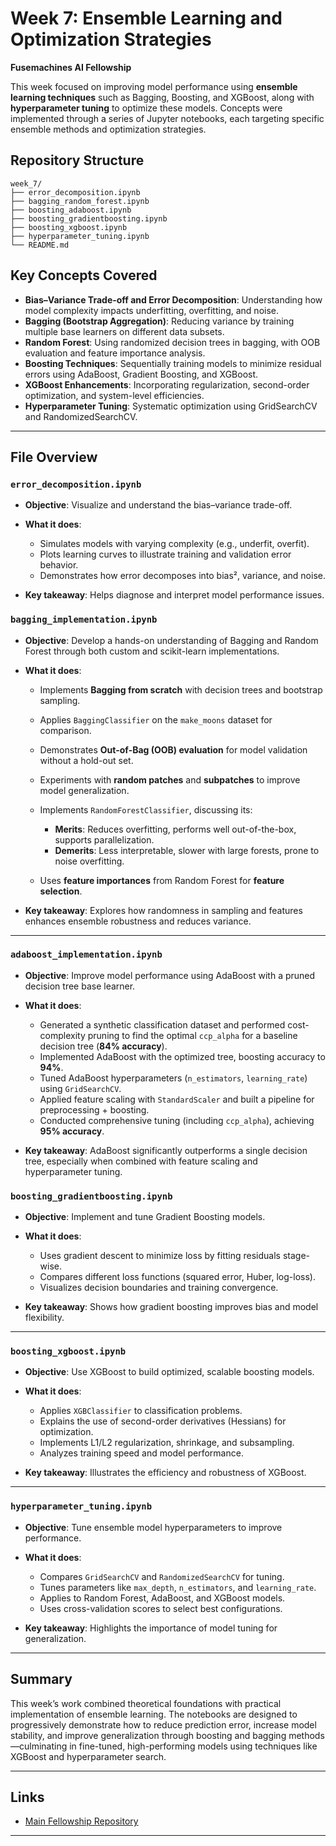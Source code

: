 # Week 7: Ensemble Learning and Optimization Strategies

**Fusemachines AI Fellowship**

This week focused on improving model performance using **ensemble learning techniques** such as Bagging, Boosting, and XGBoost, along with **hyperparameter tuning** to optimize these models. Concepts were implemented through a series of Jupyter notebooks, each targeting specific ensemble methods and optimization strategies.

## Repository Structure

```
week_7/
├── error_decomposition.ipynb
├── bagging_random_forest.ipynb
├── boosting_adaboost.ipynb
├── boosting_gradientboosting.ipynb
├── boosting_xgboost.ipynb
├── hyperparameter_tuning.ipynb
└── README.md
```



## Key Concepts Covered

* **Bias–Variance Trade-off and Error Decomposition**: Understanding how model complexity impacts underfitting, overfitting, and noise.
* **Bagging (Bootstrap Aggregation)**: Reducing variance by training multiple base learners on different data subsets.
* **Random Forest**: Using randomized decision trees in bagging, with OOB evaluation and feature importance analysis.
* **Boosting Techniques**: Sequentially training models to minimize residual errors using AdaBoost, Gradient Boosting, and XGBoost.
* **XGBoost Enhancements**: Incorporating regularization, second-order optimization, and system-level efficiencies.
* **Hyperparameter Tuning**: Systematic optimization using GridSearchCV and RandomizedSearchCV.

---

## File Overview

### `error_decomposition.ipynb`

* **Objective**: Visualize and understand the bias–variance trade-off.
* **What it does**:

  * Simulates models with varying complexity (e.g., underfit, overfit).
  * Plots learning curves to illustrate training and validation error behavior.
  * Demonstrates how error decomposes into bias², variance, and noise.
* **Key takeaway**: Helps diagnose and interpret model performance issues.


### `bagging_implementation.ipynb`

* **Objective**: Develop a hands-on understanding of Bagging and Random Forest through both custom and scikit-learn implementations.
* **What it does**:

  * Implements **Bagging from scratch** with decision trees and bootstrap sampling.
  * Applies `BaggingClassifier` on the `make_moons` dataset for comparison.
  * Demonstrates **Out-of-Bag (OOB) evaluation** for model validation without a hold-out set.
  * Experiments with **random patches** and **subpatches** to improve model generalization.
  * Implements `RandomForestClassifier`, discussing its:

    * **Merits**: Reduces overfitting, performs well out-of-the-box, supports parallelization.
    * **Demerits**: Less interpretable, slower with large forests, prone to noise overfitting.
  * Uses **feature importances** from Random Forest for **feature selection**.
* **Key takeaway**: Explores how randomness in sampling and features enhances ensemble robustness and reduces variance.

---


### `adaboost_implementation.ipynb`

* **Objective**: Improve model performance using AdaBoost with a pruned decision tree base learner.
* **What it does**:

  * Generated a synthetic classification dataset and performed cost-complexity pruning to find the optimal `ccp_alpha` for a baseline decision tree (**84% accuracy**).
  * Implemented AdaBoost with the optimized tree, boosting accuracy to **94%**.
  * Tuned AdaBoost hyperparameters (`n_estimators`, `learning_rate`) using `GridSearchCV`.
  * Applied feature scaling with `StandardScaler` and built a pipeline for preprocessing + boosting.
  * Conducted comprehensive tuning (including `ccp_alpha`), achieving **95% accuracy**.
* **Key takeaway**: AdaBoost significantly outperforms a single decision tree, especially when combined with feature scaling and hyperparameter tuning.





### `boosting_gradientboosting.ipynb`

* **Objective**: Implement and tune Gradient Boosting models.
* **What it does**:

  * Uses gradient descent to minimize loss by fitting residuals stage-wise.
  * Compares different loss functions (squared error, Huber, log-loss).
  * Visualizes decision boundaries and training convergence.
* **Key takeaway**: Shows how gradient boosting improves bias and model flexibility.

---

### `boosting_xgboost.ipynb`

* **Objective**: Use XGBoost to build optimized, scalable boosting models.
* **What it does**:

  * Applies `XGBClassifier` to classification problems.
  * Explains the use of second-order derivatives (Hessians) for optimization.
  * Implements L1/L2 regularization, shrinkage, and subsampling.
  * Analyzes training speed and model performance.
* **Key takeaway**: Illustrates the efficiency and robustness of XGBoost.

---

### `hyperparameter_tuning.ipynb`

* **Objective**: Tune ensemble model hyperparameters to improve performance.
* **What it does**:

  * Compares `GridSearchCV` and `RandomizedSearchCV` for tuning.
  * Tunes parameters like `max_depth`, `n_estimators`, and `learning_rate`.
  * Applies to Random Forest, AdaBoost, and XGBoost models.
  * Uses cross-validation scores to select best configurations.
* **Key takeaway**: Highlights the importance of model tuning for generalization.

---


## Summary

This week’s work combined theoretical foundations with practical implementation of ensemble learning. The notebooks are designed to progressively demonstrate how to reduce prediction error, increase model stability, and improve generalization through boosting and bagging methods—culminating in fine-tuned, high-performing models using techniques like XGBoost and hyperparameter search.

---

## Links


* [Main Fellowship Repository](https://github.com/KushalRegmi61/AI_Fellowship_FuseMachines)

---

